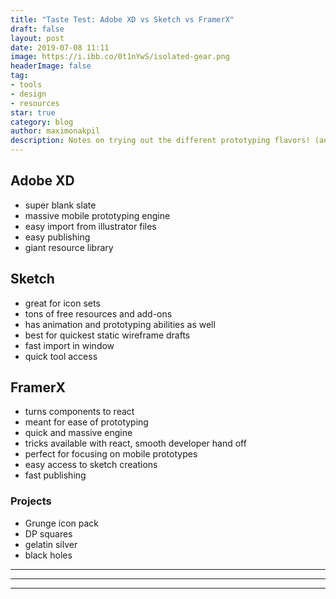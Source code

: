 ```yaml
---
title: "Taste Test: Adobe XD vs Sketch vs FramerX"
draft: false
layout: post
date: 2019-07-08 11:11
image: https://i.ibb.co/0t1nYwS/isolated-gear.png
headerImage: false
tag:
- tools
- design
- resources
star: true
category: blog
author: maximonakpil
description: Notes on trying out the different prototyping flavors! (and for anyone curious to try)
---
```


## Adobe XD
- super blank slate
- massive mobile prototyping engine
- easy import from illustrator files
- easy publishing
- giant resource library

## Sketch
- great for icon sets
- tons of free resources and add-ons
- has animation and prototyping abilities as well
- best for quickest static wireframe drafts
- fast import in window
- quick tool access

## FramerX
- turns components to react
- meant for ease of prototyping
- quick and massive engine
- tricks available with react, smooth developer hand off
- perfect for focusing on mobile prototypes
- easy access to sketch creations
- fast publishing

### Projects
- Grunge icon pack
- DP squares
- gelatin silver
- black holes



***

***

---
